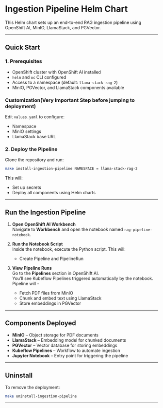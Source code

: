 # Ingestion Pipeline Helm Chart

This Helm chart sets up an end-to-end RAG ingestion pipeline using OpenShift AI, MinIO, LlamaStack, and PGVector.

---

## Quick Start

### 1. Prerequisites

- OpenShift cluster with OpenShift AI installed
- `helm` and `oc` CLI configured
- Access to a namespace (default: `llama-stack-rag-2`)
- MinIO, PGVector, and LlamaStack components available

### Customization(Very Important Step before jumping to deployment)

Edit `values.yaml` to configure:

- Namespace
- MinIO settings
- LlamaStack base URL

### 2. Deploy the Pipeline

Clone the repository and run:

```bash
make install-ingestion-pipeline NAMESPACE = llama-stack-rag-2
```

This will:

- Set up secrets
- Deploy all components using Helm charts

---

## Run the Ingestion Pipeline

1. **Open OpenShift AI Workbench**  
   Navigate to **Workbench** and open the notebook named `rag-pipeline-notebook`.

2. **Run the Notebook Script**  
   Inside the notebook, execute the Python script. This will:
   - Create Pipeline and PipelineRun

3. **View Pipeline Runs**  
   Go to the **Pipelines** section in OpenShift AI.  
   You’ll see Kubeflow Pipelines triggered automatically by the notebook.
   Pipeline will -
   - Fetch PDF files from MinIO
   - Chunk and embed text using LlamaStack
   - Store embeddings in PGVector

---

## Components Deployed

- **MinIO** – Object storage for PDF documents
- **LlamaStack** – Embedding model for chunked documents
- **PGVector** – Vector database for storing embeddings
- **Kubeflow Pipelines** – Workflow to automate ingestion
- **Jupyter Notebook** – Entry point for triggering the pipeline

---

## Uninstall

To remove the deployment:

```bash
make uninstall-ingestion-pipeline
```

---
